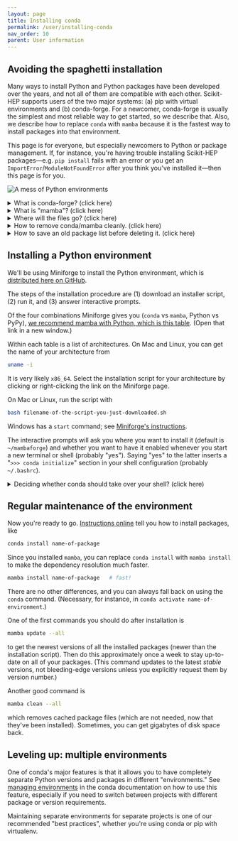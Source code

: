 ```yaml
---
layout: page
title: Installing conda
permalink: /user/installing-conda
nav_order: 10
parent: User information
---
```


## Avoiding the spaghetti installation

Many ways to install Python and Python packages have been developed over the years, and not all of them are compatible with each other. Scikit-HEP supports users of the two major systems: (a) pip with virtual environments and (b) conda-forge. For a newcomer, conda-forge is usually the simplest and most reliable way to get started, so we describe that. Also, we describe how to replace `conda` with `mamba` because it is the fastest way to install packages into that environment.

This page is for everyone, but especially newcomers to Python or package management. If, for instance, you're having trouble installing Scikit-HEP packages—e.g. `pip install` fails with an error or you get an `ImportError`/`ModuleNotFoundError` after you think you've installed it—then this page is for you.

![A mess of Python environments](https://imgs.xkcd.com/comics/python_environment.png)

<details markdown="1"><summary>What is conda-forge? (click here)</summary>

[conda-forge](https://conda-forge.org/) is a "channel" for the [conda](https://docs.conda.io/) package manager containing the Scientific Python ecosystem, Scikit-HEP, and even [ROOT](https://iris-hep.org/projects/rootconda.html) with carefully aligned package versions to ensure that you get a consistent, working system. Within a conda environment, you can still use pip to install packages that are not in this channel, thereby getting access to everything in the [Python Package Index (PyPI)](https://pypi.org/), and everything in the conda environment is kept isolated from all other Python environments, so that you don't disturb any applications that rely on a version of Python that ships with your operating system.

The software in conda-forge are not subject to Anaconda's licensing restrictions, and the conda package manager is free software, so both can be used without any legal restrictions in national labs and universities.

Until recently, the (relatively) [hard part](https://conda-forge.org/docs/user/introduction.html#how-can-i-install-packages-from-conda-forge) had been to ensure that you're using conda-forge, rather than an Anaconda default channel. The instructions below describe how to install [Miniforge](https://github.com/conda-forge/miniforge), which is conda-forge without the Anaconda default channel.

You likely have a package manager for your operating system, such as Homebrew, apt-get, or yum. Use conda for your Python packages and your operating system's package manager for applications (web browsers, text editors, etc.).\*

(\* We're doing conda a disservice by describing conda as a Python package manager, though [it does much more](https://jakevdp.github.io/blog/2016/08/25/conda-myths-and-misconceptions/#Myth-#2:-Conda-is-a-Python-package-manager), for the sake of keeping this description simple.)

</details>

<details markdown="1"><summary>What is "mamba"? (click here)</summary>

We recommend using `mamba`, which is a drop-in replacement for `conda` that is [many times faster](https://wolfv.medium.com/making-conda-fast-again-4da4debfb3b7) (in the "Solving environment: ..." step). You particularly notice it when a package has many dependencies or complex version constraints on its dependencies.

In fact, the conda developers are [incorporating mamba into conda](https://www.anaconda.com/blog/a-faster-conda-for-a-growing-community). At the time of this writing, however, that integration is still experimental. These instructions will describe how to use `mamba` directly.

</details>

<details markdown="1"><summary>Where will the files go? (click here)</summary>

The entire Python distribution, with all packages and the binary shared libraries that support them, will go into a new directory, most likely in your home directory and named `mambaforge`. All of the files in it are installed with your own user permissions (i.e. not superuser/requiring `sudo`).

</details>

<details markdown="1"><summary>How to remove conda/mamba cleanly. (click here)</summary>

1. Delete that directory with `rm -rf ~/mambaforge`.
2. Delete a file named `~/.condarc`, if you have one.
3. Check your shell configuration file, probably named `~/.bashrc`, for a "`>>> conda initialize`" section. If you have one, delete it.

Those three steps will remove any vestige of the conda installation.

</details>

<details markdown="1"><summary>How to save an old package list before deleting it. (click here)</summary>

If you already have a conda installation, you can bundle your current environment into an environment file (a list of names and versions of packages) with

```bash
conda env export --from-history > old-environment.yml
```

After setting up a new conda system, you can reinstall all of those packages/versions with

```bash
conda env create -f old-environment.yml
```

</details>

## Installing a Python environment

We'll be using Miniforge to install the Python environment, which is [distributed here on GitHub](https://github.com/conda-forge/miniforge).

The steps of the installation procedure are (1) download an installer script, (2) run it, and (3) answer interactive prompts.

Of the four combinations Miniforge gives you (`conda` vs `mamba`, Python vs PyPy), [we recommend mamba with Python, which is this table](https://github.com/conda-forge/miniforge#mambaforge). (Open that link in a new window.)

Within each table is a list of architectures. On Mac and Linux, you can get the name of your architecture from

```bash
uname -i
```

It is very likely `x86_64`. Select the installation script for your architecture by clicking or right-clicking the link on the Miniforge page.

On Mac or Linux, run the script with

```bash
bash filename-of-the-script-you-just-downloaded.sh
```

Windows has a `start` command; see [Miniforge's instructions](https://github.com/conda-forge/miniforge#windows).

The interactive prompts will ask you where you want to install it (default is `~/mambaforge`) and whether you want to have it enabled whenever you start a new terminal or shell (probably "yes"). Saying "yes" to the latter inserts a "`>>> conda initialize`" section in your shell configuration (probably `~/.bashrc`).

<details markdown="1"><summary>Deciding whether conda should take over your shell? (click here)</summary>

If you say "yes" to let the installer script modify your shell configuration, then the next terminal you open will be in the conda environment. For instance,

```bash
python
```

will run the conda environment's Python, rather than any other Python you have installed on your computer. This is what conda calls the "base" environment (though you can create more environments that are independent of this one).

If, instead, you want to explicitly opt-into conda environments by calling a command, use

```bash
conda config --set auto_activate_base false
```

to prevent the "base" environment from being automatically loaded in each new terminal. Now all environments, including "base", have to be explicitly activated with

```bash
conda activate name-of-environment
```

See [managing environments](https://docs.conda.io/projects/conda/en/latest/user-guide/getting-started.html#managing-environments) in the conda documentation for more.

If you say "no" to not let the installer script modify your shell configuration, then you will have to manually find the path to the `conda` executable, which is in `~/mambaforge/bin/conda`. All of the above applies, but your shell might not be able to find `conda` or `python`.

</details>

## Regular maintenance of the environment

Now you're ready to go. [Instructions online](https://docs.conda.io/projects/conda/en/latest/user-guide/cheatsheet.html) tell you how to install packages, like

```bash
conda install name-of-package
```

Since you installed `mamba`, you can replace `conda install` with `mamba install` to make the dependency resolution much faster.

```bash
mamba install name-of-package   # fast!
```

There are no other differences, and you can always fall back on using the `conda` command. (Necessary, for instance, in `conda activate name-of-environment`.)

One of the first commands you should do after installation is

```bash
mamba update --all
```

to get the newest versions of all the installed packages (newer than the installation script). Then do this approximately once a week to stay up-to-date on all of your packages. (This command updates to the latest _stable_ versions, not bleeding-edge versions unless you explicitly request them by version number.)

Another good command is

```bash
mamba clean --all
```

which removes cached package files (which are not needed, now that they've been installed). Sometimes, you can get gigabytes of disk space back.

## Leveling up: multiple environments

One of conda's major features is that it allows you to have completely separate Python versions and packages in different "environments." See [managing environments](https://docs.conda.io/projects/conda/en/latest/user-guide/getting-started.html#managing-environments) in the conda documentation on how to use this feature, especially if you need to switch between projects with different package or version requirements.

Maintaining separate environments for separate projects is one of our recommended "best practices", whether you're using conda or pip with virtualenv.
